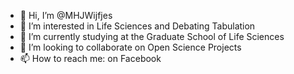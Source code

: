 - 👋 Hi, I’m @MHJWijfjes
- 👀 I’m interested in Life Sciences and Debating Tabulation
- 🌱 I’m currently studying at the Graduate School of Life Sciences
- 💞️ I’m looking to collaborate on Open Science Projects
- 📫 How to reach me: on Facebook

<!---
MHJWijfjes/MHJWijfjes is a ✨ special ✨ repository because its `README.md` (this file) appears on your GitHub profile.
You can click the Preview link to take a look at your changes.
--->
